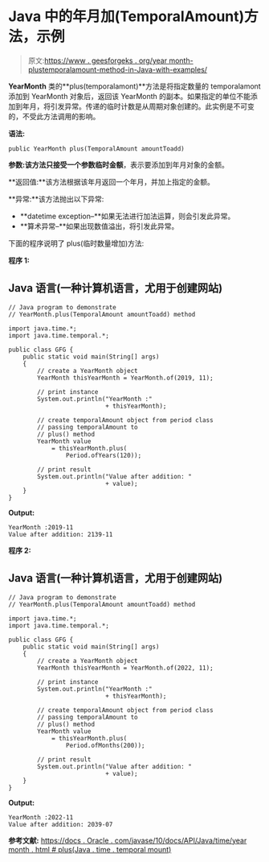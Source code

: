# Java 中的年月加(TemporalAmount)方法，示例

> 原文:[https://www . geesforgeks . org/year month-plustemporalamount-method-in-Java-with-examples/](https://www.geeksforgeeks.org/yearmonth-plustemporalamount-method-in-java-with-examples/)

**YearMonth** 类的**plus(temporalamont)**方法是将指定数量的 temporalamont 添加到 YearMonth 对象后，返回该 YearMonth 的副本。如果指定的单位不能添加到年月，将引发异常。传递的临时计数是从周期对象创建的。此实例是不可变的，不受此方法调用的影响。

**语法:**

```
public YearMonth plus(TemporalAmount amountToadd)
```

**参数:**该方法只接受一个参数**临时金额**，表示要添加到年月对象的金额。

**返回值:**该方法根据该年月返回一个年月，并加上指定的金额。

**异常:**该方法抛出以下异常:

*   **datetime exception–**如果无法进行加法运算，则会引发此异常。
*   **算术异常–**如果出现数值溢出，将引发此异常。

下面的程序说明了 plus(临时数量增加)方法:

**程序 1:**

## Java 语言(一种计算机语言，尤用于创建网站)

```
// Java program to demonstrate
// YearMonth.plus(TemporalAmount amountToadd) method

import java.time.*;
import java.time.temporal.*;

public class GFG {
    public static void main(String[] args)
    {
        // create a YearMonth object
        YearMonth thisYearMonth = YearMonth.of(2019, 11);

        // print instance
        System.out.println("YearMonth :"
                           + thisYearMonth);

        // create temporalAmount object from period class
        // passing temporalAmount to
        // plus() method
        YearMonth value
            = thisYearMonth.plus(
                Period.ofYears(120));

        // print result
        System.out.println("Value after addition: "
                           + value);
    }
}
```

**Output:** 

```
YearMonth :2019-11
Value after addition: 2139-11
```

**程序 2:**

## Java 语言(一种计算机语言，尤用于创建网站)

```
// Java program to demonstrate
// YearMonth.plus(TemporalAmount amountToadd) method

import java.time.*;
import java.time.temporal.*;

public class GFG {
    public static void main(String[] args)
    {
        // create a YearMonth object
        YearMonth thisYearMonth = YearMonth.of(2022, 11);

        // print instance
        System.out.println("YearMonth :"
                           + thisYearMonth);

        // create temporalAmount object from period class
        // passing temporalAmount to
        // plus() method
        YearMonth value
            = thisYearMonth.plus(
                Period.ofMonths(200));

        // print result
        System.out.println("Value after addition: "
                           + value);
    }
}
```

**Output:** 

```
YearMonth :2022-11
Value after addition: 2039-07
```

**参考文献:**
[https://docs . Oracle . com/javase/10/docs/API/Java/time/year month . html # plus(Java . time . temporal mount)](https://docs.oracle.com/javase/10/docs/api/java/time/YearMonth.html#plus(java.time.temporal.TemporalAmount))